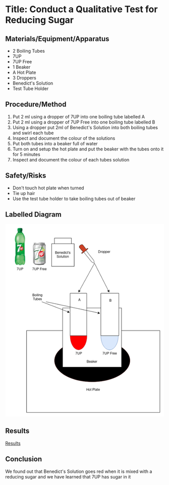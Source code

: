 # Title: Conduct a Qualitative Test for Reducing Sugar

## Materials/Equipment/Apparatus

- 2 Boiling Tubes
- 7UP
- 7UP Free
- 1 Beaker
- A Hot Plate
- 3 Droppers
- Benedict's Solution
- Test Tube Holder

## Procedure/Method

1. Put 2 ml using a dropper of 7UP into one boiling tube labelled A
2. Put 2 ml using a dropper of 7UP Free into one boiling tube labelled B
3. Using a dropper put 2ml of Benedict's Solution into both boiling tubes and swirl each tube
4. Inspect and document the colour of the solutions
5. Put both tubes into a beaker full of water
6. Turn on and setup the hot plate and put the beaker with the tubes onto it for 5 minutes
7. Inspect and document the colour of each tubes solution

## Safety/Risks

- Don't touch hot plate when turned
- Tie up hair
- Use the test tube holder to take boiling tubes out of beaker

## Labelled Diagram

![Labelled Diagram](reducing-sugar/diagram.png)

## Results

[Results](A%20Test%20for%20f9637/Results%204d7b8.csv)

## Conclusion

We found out that Benedict's Solution goes red when it is mixed with a reducing sugar and we have learned that 7UP has sugar in it